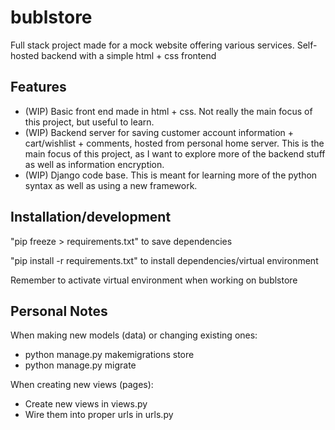 # bublstore
Full stack project made for a mock website offering various services. Self-hosted backend with a simple html + css frontend

## Features
- (WIP) Basic front end made in html + css. Not really the main focus of this project, but useful to learn.
- (WIP) Backend server for saving customer account information + cart/wishlist + comments, hosted from personal home server. This is the main focus of this project, as I want to explore more of the backend stuff as well as information encryption.
- (WIP) Django code base. This is meant for learning more of the python syntax as well as using a new framework.

## Installation/development
"pip freeze > requirements.txt" to save dependencies

"pip install -r requirements.txt" to install dependencies/virtual environment

Remember to activate virtual environment when working on bublstore

## Personal Notes
When making new models (data) or changing existing ones: 
- python manage.py makemigrations store
- python manage.py migrate

When creating new views (pages):
- Create new views in views.py
- Wire them into proper urls in urls.py
